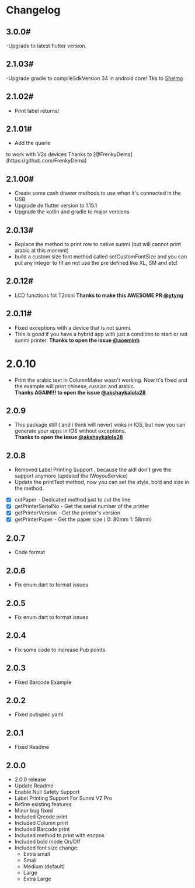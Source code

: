 # Changelog

## 3.0.0#
-Upgrade to latest flutter version.


## 2.1.03#
-Upgrade gradle to compileSdkVersion 34 in android core!
Tks to [Shelmo](https://github.com/Shelmo)


## 2.1.02#
* Print label returns!


## 2.1.01#
* Add the querie 
 <queries>
      <package android:name="woyou.aidlservice.jiuiv5" />
    </queries>
to work with V2s devices
Thanks to [@FrenkyDema](https://github.com/FrenkyDema)


## 2.1.00#
* Create some cash drawer methods to use when it's connected in the USB
* Upgrade de flutter version to 1.15.1
* Upgrade the kotlin and gradle to major versions


## 2.0.13#
* Replace the method to print row to native sunmi (but will cannot print arabic at this moment)
* build a custom size font method called setCustomFontSize and you can put any integer to fit an not use the pre defined like XL, SM and etc!

## 2.0.12#
* LCD functions fot T2mini
**Thanks to make this AWESOME PR [@ytyng](https://github.com/ytyng)**

## 2.0.11#
* Fixed exceptions with a device that is not sunmi.
* This is good if you have a hybrid app with just a condition to start or not sunmi printer.
**Thanks to open the issue [@aoeminh](https://github.com/aoeminh)**


# 2.0.10
* Print the arabic text in ColumnMaker wasn't working. Now it's fixed and the example will print chinese, russian and arabic.<br>
**Thanks AGAIN!!! to open the issue [@akshaykalola28](https://github.com/akshaykalola28)**

## 2.0.9
* This package still ( and i think will never) woks in IOS, but now you can generate your apps in IOS without exceptions.<br>
**Thanks to open the issue [@akshaykalola28](https://github.com/akshaykalola28)**

## 2.0.8
* Removed Label Printing Support , because the aidl don't give the support anymore (updated the IWoyouService)
* Update the printText method, now you can set the style, bold and size in the method.
* [x] cutPaper - Dedicated method just to cut the line
* [x] getPrinterSerialNo - Get the serial number of the printer
* [x] getPrinterVersion - Get the printer's version
* [x] getPrinterPaper - Get the paper size ( 0: 80mm 1: 58mm)
## 2.0.7
* Code format

## 2.0.6
* Fix enum.dart to format issues

## 2.0.5
* Fix enum.dart to format issues

## 2.0.4
* Fix some code to increase Pub points

## 2.0.3
* Fixed Barcode Example

## 2.0.2
* Fixed pubspec.yaml

## 2.0.1
* Fixed Readme

## 2.0.0

* 2.0.0 release
* Update Readme
* Enable Null Safety Support
* Label Printing Support For Sunmi V2 Pro
* Refine existing features
* Minor bug fixed
* Included Qrcode print
* Included Column print
* Included Barcode print
* Included method to print with escpos
* Included bold mode On/Off
* Included font size change:
    - Extra small
    - Small
    - Medium (default)
    - Large
    - Extra Large
